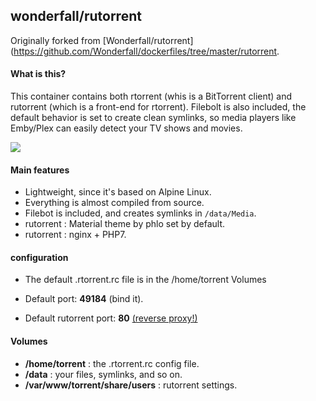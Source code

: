 ## wonderfall/rutorrent
Originally forked from [Wonderfall/rutorrent](https://github.com/Wonderfall/dockerfiles/tree/master/rutorrent.

#### What is this?
This container contains both rtorrent (whis is a BitTorrent client) and rutorrent (which is a front-end for rtorrent). Filebolt is also included, the default behavior is set to create clean symlinks, so media players like Emby/Plex can easily detect your TV shows and movies.

![](https://pix.schrodinger.io/KDVxwnJA/nEMCzJEd.jpg)

#### Main features
- Lightweight, since it's based on Alpine Linux.
- Everything is almost compiled from source.
- Filebot is included, and creates symlinks in `/data/Media`.
- rutorrent : Material theme by phlo set by default.
- rutorrent : nginx + PHP7.

#### configuration

- The default .rtorrent.rc file is in the /home/torrent Volumes

- Default port: **49184** (bind it).
- Default rutorrent port: **80** [(reverse proxy!)](https://github.com/hardware/mailserver/wiki/Reverse-proxy-configuration)

#### Volumes
- **/home/torrent** : the .rtorrent.rc config file.
- **/data** : your files, symlinks, and so on.
- **/var/www/torrent/share/users** : rutorrent settings.